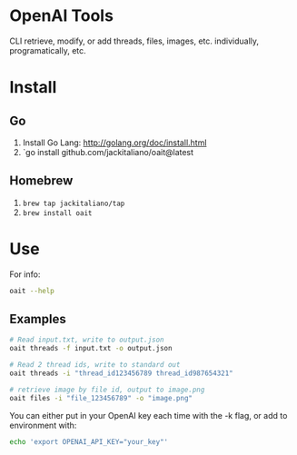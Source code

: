 # OpenAI Tools
CLI retrieve, modify, or add threads, files, images, etc. individually, programatically, etc.

# Install
## Go
1. Install Go Lang: http://golang.org/doc/install.html
2. `go install github.com/jackitaliano/oait@latest

## Homebrew
1. `brew tap jackitaliano/tap`
2. `brew install oait`

# Use

For info:
```bash
oait --help
```

## Examples
```bash
# Read input.txt, write to output.json
oait threads -f input.txt -o output.json
```

```bash
# Read 2 thread ids, write to standard out
oait threads -i "thread_id123456789 thread_id987654321"
```

```bash
# retrieve image by file id, output to image.png
oait files -i "file_123456789" -o "image.png"
```

You can either put in your OpenAI key each time with the -k flag, or add to environment with:
```bash
echo 'export OPENAI_API_KEY="your_key"'
